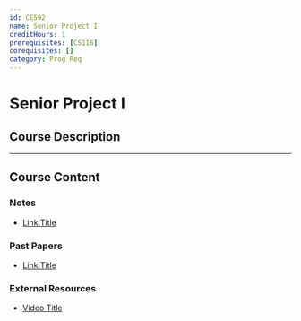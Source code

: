 ```yaml
---
id: CE592
name: Senior Project I
creditHours: 1
prerequisites: [CS116]
corequisites: []
category: Prog Req
---
```


# Senior Project I

## Course Description
<Description>

---

## Course Content

### Notes
- [Link Title](https://link.com)

### Past Papers
- [Link Title](https://link.com)

### External Resources
- [Video Title](https://link.com)
